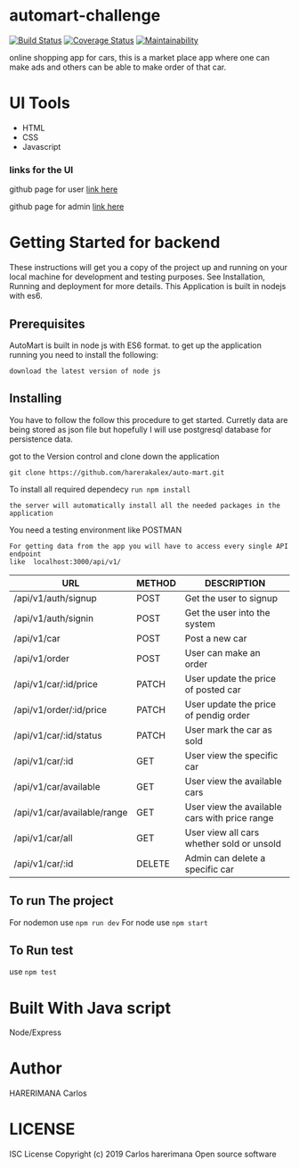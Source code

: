 # automart-challenge
 
[![Build Status](https://travis-ci.org/harerakalex/questioner-challenge.svg?branch=develop)](https://travis-ci.org/harerakalex/questioner-challenge)  [![Coverage Status](https://coveralls.io/repos/github/harerakalex/questioner-challenge/badge.svg?branch=develop)](https://coveralls.io/github/harerakalex/questioner-challenge?branch=develop)  [![Maintainability](https://api.codeclimate.com/v1/badges/36a1385fd89f3d178e1e/maintainability)](https://codeclimate.com/github/harerakalex/automart-challenge/maintainability)



online shopping app for cars, this is a market place app where one can make ads and others can be able to make order of that car.

# UI Tools
- HTML
- CSS
- Javascript

### links for the UI
github page for user [link here](https://harerakalex.github.io/automart-challenge/UI)

github page for admin [link here](https://harerakalex.github.io/automart-challenge/UI/html/admin-dashbaord/dashboard.html) 

# Getting Started for backend

These instructions will get you a copy of the project up and running on your local machine for development and testing purposes. See Installation, Running and deployment for more details. This Application is built in nodejs with es6.

## Prerequisites
AutoMart is built in node js with ES6 format. to get up the application running you need to install the following:
```
download the latest version of node js
```
## Installing
You have to follow the follow this procedure to get started.
Curretly data are being stored as json file but hopefully I will use postgresql database for persistence data.

got to the Version control and clone down the application
```
git clone https://github.com/harerakalex/auto-mart.git
```
To install all required dependecy ```run npm install```
```
the server will automatically install all the needed packages in the application
```
You need a testing environment like POSTMAN
```
For getting data from the app you will have to access every single API endpoint
like  localhost:3000/api/v1/
```
| URL | METHOD | DESCRIPTION |
| ------ | ------ | ---------- |
| /api/v1/auth/signup | POST | Get the user to signup |
| /api/v1/auth/signin | POST | Get the user into the system |
| /api/v1/car | POST | Post a new car |
| /api/v1/order | POST | User can make an order |
| /api/v1/car/:id/price | PATCH | User update the price of posted car |
| /api/v1/order/:id/price | PATCH | User update the price of pendig order |
| /api/v1/car/:id/status | PATCH | User mark the car as sold |
| /api/v1/car/:id | GET | User view the specific car |
| /api/v1/car/available | GET | User view the available cars |
| /api/v1/car/available/range | GET | User view the available cars with price range|
| /api/v1/car/all | GET | User view all cars whether sold or unsold |	
| /api/v1/car/:id | DELETE | Admin can delete a specific car |


## To run The project
For nodemon use ```npm run dev```
For node use ```npm start```

## To Run test
use ```npm test```

# Built With Java script
Node/Express

# Author
HARERIMANA Carlos

# LICENSE
ISC License
Copyright (c) 2019 Carlos harerimana
Open source software
